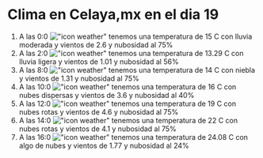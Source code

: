 # Clima en Celaya,mx en el dia 19

1. A las 0:0 !["icon weather"](http://openweathermap.org/img/w/10n.png) tenemos una temperatura de 15 C con lluvia moderada y  vientos de 2.6 y nubosidad al 75%
1. A las 2:0 !["icon weather"](http://openweathermap.org/img/w/10n.png) tenemos una temperatura de 13.29 C con lluvia ligera y  vientos de 1.01 y nubosidad al 56%
1. A las 8:0 !["icon weather"](http://openweathermap.org/img/w/50n.png) tenemos una temperatura de 14 C con niebla y  vientos de 1.31 y nubosidad al 75%
1. A las 10:0 !["icon weather"](http://openweathermap.org/img/w/03d.png) tenemos una temperatura de 16 C con nubes dispersas y  vientos de 3.6 y nubosidad al 40%
1. A las 12:0 !["icon weather"](http://openweathermap.org/img/w/04d.png) tenemos una temperatura de 19 C con nubes rotas y  vientos de 4.6 y nubosidad al 75%
1. A las 14:0 !["icon weather"](http://openweathermap.org/img/w/04d.png) tenemos una temperatura de 22 C con nubes rotas y  vientos de 4.1 y nubosidad al 75%
1. A las 16:0 !["icon weather"](http://openweathermap.org/img/w/02d.png) tenemos una temperatura de 24.08 C con algo de nubes y  vientos de 1.77 y nubosidad al 24%
